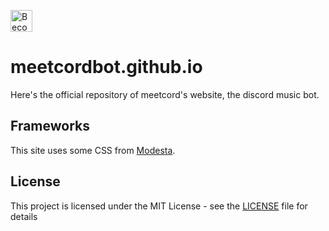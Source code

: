 <a href="https://www.patreon.com/meetcord"><img alt="Become a meetcord's Patron" src="https://c5.patreon.com/external/logo/become_a_patron_button.png" height="35px"></a><br>
# meetcordbot.github.io
Here's the official repository of meetcord's website, the discord music bot.

## Frameworks
This site uses some CSS from [Modesta](https://github.com/AlexFlipnote/Modesta).

## License
This project is licensed under the MIT License - see the [LICENSE](LICENSE) file for details

